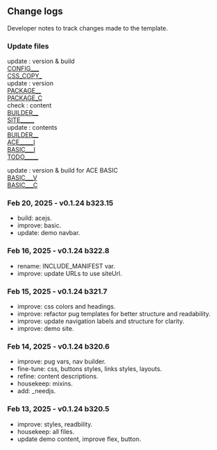 ## Change logs

Developer notes to track changes made to the template.

### Update files

update : version & build  
  [CONFIG___](_CONFIGS.pug)  
  [CSS_COPY_](styles/gulp_css/_copyright.scss)  
update : version  
  [PACKAGE__](package.json)  
  [PACKAGE_C](package-copy.json)  
check : content  
  [BUILDER__](README.md)  
  [SITE_____](../ace/README.md)  
update : contents  
  [BUILDER__](_BUILDER_vars.pug)  
  [ACE_____I](pages/index.html.pug)  
  [BASIC___I](pages/basic/index.html.pug)  
  [TODO_____](todos/TODO.md)  

update : version & build for ACE BASIC  
  [BASIC___V](pages/basic/_vars.pug)  
  [BASIC___C](pages/basic/CHANGELOGS.md)  

### Feb 20, 2025 - v0.1.24 b323.15
- build: acejs.
- improve: basic.
- update: demo navbar.

### Feb 16, 2025 - v0.1.24 b322.8
- rename: INCLUDE_MANIFEST var.
- improve: update URLs to use siteUrl.

### Feb 15, 2025 - v0.1.24 b321.7
- improve: css colors and headings.
- improve: refactor pug templates for better structure and readability.
- improve: update navigation labels and structure for clarity.
- improve: demo site.

### Feb 14, 2025 - v0.1.24 b320.6
- improve: pug vars, nav builder.
- fine-tune: css, buttons styles, links styles, layouts.
- refine: content descriptions.
- housekeep: mixins.
- add: _needjs.

### Feb 13, 2025 - v0.1.24 b320.5
- improve: styles, readbility.
- housekeep: all files.
- update demo content, improve flex, button.
